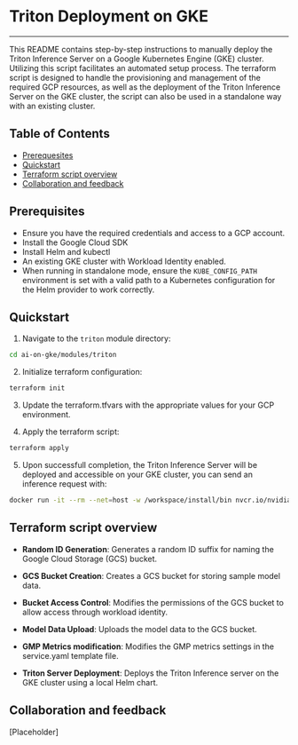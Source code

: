 # Triton Deployment on GKE

---

This README contains step-by-step instructions to manually deploy the Triton Inference Server on a Google Kubernetes Engine (GKE) cluster. 
Utilizing this script facilitates an automated setup process. The terraform script is designed to handle the provisioning and management of the required GCP resources, as well as the deployment of the Triton Inference Server on the GKE cluster, the script can also be used in a standalone way with an existing cluster.

## Table of Contents

- [Prerequesites](#prerequisites)
- [Quickstart](#quickstart)
- [Terraform script overview](#terraform-script-overview)
- [Collaboration and feedback](#collaboration)


## Prerequisites

- Ensure you have the required credentials and access to a GCP account.
- Install the Google Cloud SDK
- Install Helm and kubectl
- An existing GKE cluster with Workload Identity enabled.
- When running in standalone mode, ensure the `KUBE_CONFIG_PATH` environment is set with a valid path to a Kubernetes configuration for the Helm provider to work correctly.

## <span id="quickstart">Quickstart</span>

1. Navigate to the `triton` module directory:
```bash
cd ai-on-gke/modules/triton
```

2. Initialize terraform configuration:
```bash
terraform init
```

3. Update the terraform.tfvars with the appropriate values for your GCP environment.

4. Apply the terraform script:
```bash
terraform apply
```

5. Upon successfull completion, the Triton Inference Server will be deployed and accessible on your GKE cluster, you can send an inference request with:

```bash
docker run -it --rm --net=host -w /workspace/install/bin nvcr.io/nvidia/tritonserver:23.09-py3-sdk image_client -u $(kubectl get svc -l app=triton-inference-server -o jsonpath='{.items[*].status.loadBalancer.ingress[0].ip}'):8000 -m inception_graphdef -s INCEPTION -c3 ../../images/mug.jpg;
```

## <span id="terraform-script-overview">Terraform script overview</span>

- **Random ID Generation**: Generates a random ID suffix for naming the Google Cloud Storage (GCS) bucket.
- **GCS Bucket Creation**: Creates a GCS bucket for storing sample model data.

- **Bucket Access Control**: Modifies the permissions of the GCS bucket to allow access through workload identity.

- **Model Data Upload**: Uploads the model data to the GCS bucket.

- **GMP Metrics modification**: Modifies the GMP metrics settings in the service.yaml template file.

- **Triton Server Deployment**: Deploys the Triton Inference server on the GKE cluster using a local Helm chart.

## <span id="collaboration">Collaboration and feedback</span>

[Placeholder]